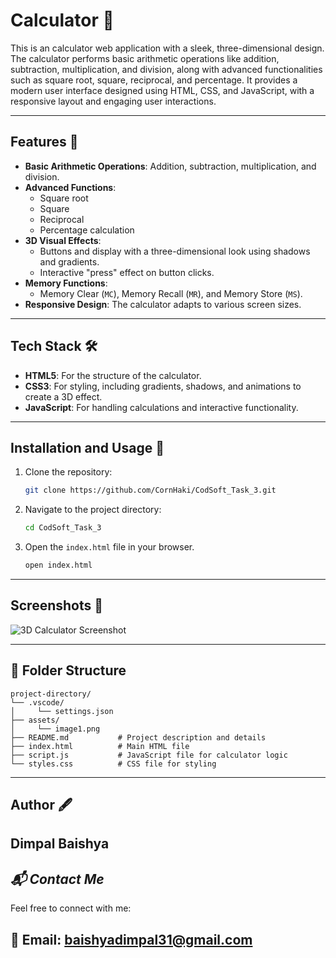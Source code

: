 # **Calculator 🚀**

This is an calculator web application with a sleek, three-dimensional design. The calculator performs basic arithmetic operations like addition, subtraction, multiplication, and division, along with advanced functionalities such as square root, square, reciprocal, and percentage. It provides a modern user interface designed using HTML, CSS, and JavaScript, with a responsive layout and engaging user interactions.

---

## **Features 🌟**

- **Basic Arithmetic Operations**: Addition, subtraction, multiplication, and division.
- **Advanced Functions**: 
  - Square root
  - Square
  - Reciprocal
  - Percentage calculation
- **3D Visual Effects**: 
  - Buttons and display with a three-dimensional look using shadows and gradients.
  - Interactive "press" effect on button clicks.
- **Memory Functions**: 
  - Memory Clear (`MC`), Memory Recall (`MR`), and Memory Store (`MS`).
- **Responsive Design**: The calculator adapts to various screen sizes.

---

## **Tech Stack 🛠️**

- **HTML5**: For the structure of the calculator.
- **CSS3**: For styling, including gradients, shadows, and animations to create a 3D effect.
- **JavaScript**: For handling calculations and interactive functionality.

---

## Installation and Usage 🚀

1. Clone the repository:
   ```bash
   git clone https://github.com/CornHaki/CodSoft_Task_3.git
2. Navigate to the project directory:
   ```bash
   cd CodSoft_Task_3
3. Open the ```index.html``` file in your browser.
   ```bash
   open index.html

 ---

## Screenshots 📸
![3D Calculator Screenshot](assets/calculator.png)

---

## **📂 Folder Structure**

```plaintext
project-directory/
└── .vscode/
│     └── settings.json
├── assets/
│     └── image1.png
├── README.md           # Project description and details
├── index.html          # Main HTML file
├── script.js           # JavaScript file for calculator logic
└── styles.css          # CSS file for styling
```
---
## Author 🖋️
Dimpal Baishya
---

## *📬 Contact Me*
Feel free to connect with me:

📧 Email: baishyadimpal31@gmail.com
---
